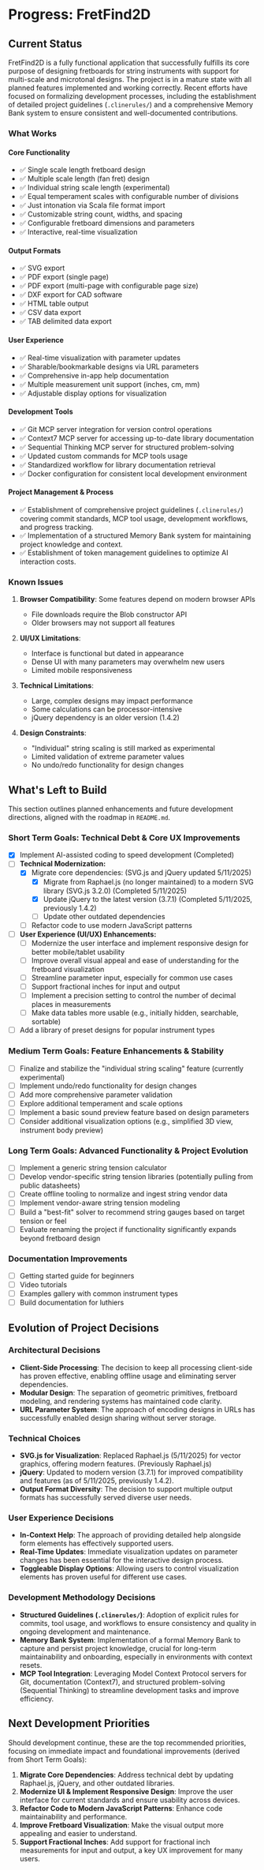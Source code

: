 # Progress: FretFind2D

## Current Status

FretFind2D is a fully functional application that successfully fulfills its core purpose of designing fretboards for string instruments with support for multi-scale and microtonal designs. The project is in a mature state with all planned features implemented and working correctly. Recent efforts have focused on formalizing development processes, including the establishment of detailed project guidelines (`.clinerules/`) and a comprehensive Memory Bank system to ensure consistent and well-documented contributions.

### What Works

#### Core Functionality
- ✅ Single scale length fretboard design
- ✅ Multiple scale length (fan fret) design
- ✅ Individual string scale length (experimental)
- ✅ Equal temperament scales with configurable number of divisions
- ✅ Just intonation via Scala file format import
- ✅ Customizable string count, widths, and spacing
- ✅ Configurable fretboard dimensions and parameters
- ✅ Interactive, real-time visualization

#### Output Formats
- ✅ SVG export
- ✅ PDF export (single page)
- ✅ PDF export (multi-page with configurable page size)
- ✅ DXF export for CAD software
- ✅ HTML table output
- ✅ CSV data export
- ✅ TAB delimited data export

#### User Experience
- ✅ Real-time visualization with parameter updates
- ✅ Sharable/bookmarkable designs via URL parameters
- ✅ Comprehensive in-app help documentation
- ✅ Multiple measurement unit support (inches, cm, mm)
- ✅ Adjustable display options for visualization

#### Development Tools
- ✅ Git MCP server integration for version control operations
- ✅ Context7 MCP server for accessing up-to-date library documentation
- ✅ Sequential Thinking MCP server for structured problem-solving
- ✅ Updated custom commands for MCP tools usage
- ✅ Standardized workflow for library documentation retrieval
- ✅ Docker configuration for consistent local development environment

#### Project Management & Process
- ✅ Establishment of comprehensive project guidelines (`.clinerules/`) covering commit standards, MCP tool usage, development workflows, and progress tracking.
- ✅ Implementation of a structured Memory Bank system for maintaining project knowledge and context.
- ✅ Establishment of token management guidelines to optimize AI interaction costs.

### Known Issues

1. **Browser Compatibility**: Some features depend on modern browser APIs
   - File downloads require the Blob constructor API
   - Older browsers may not support all features

2. **UI/UX Limitations**:
   - Interface is functional but dated in appearance
   - Dense UI with many parameters may overwhelm new users
   - Limited mobile responsiveness

3. **Technical Limitations**:
   - Large, complex designs may impact performance
   - Some calculations can be processor-intensive
   - jQuery dependency is an older version (1.4.2)

4. **Design Constraints**:
   - "Individual" string scaling is still marked as experimental
   - Limited validation of extreme parameter values
   - No undo/redo functionality for design changes

## What's Left to Build

This section outlines planned enhancements and future development directions, aligned with the roadmap in `README.md`.

### Short Term Goals: Technical Debt & Core UX Improvements
- [x] Implement AI-assisted coding to speed development (Completed)
- [ ] **Technical Modernization:**
    - [x] Migrate core dependencies: (SVG.js and jQuery updated 5/11/2025)
        - [x] Migrate from Raphael.js (no longer maintained) to a modern SVG library (SVG.js 3.2.0) (Completed 5/11/2025)
        - [x] Update jQuery to the latest version (3.7.1) (Completed 5/11/2025, previously 1.4.2)
        - [ ] Update other outdated dependencies
    - [ ] Refactor code to use modern JavaScript patterns
- [ ] **User Experience (UI/UX) Enhancements:**
    - [ ] Modernize the user interface and implement responsive design for better mobile/tablet usability
    - [ ] Improve overall visual appeal and ease of understanding for the fretboard visualization
    - [ ] Streamline parameter input, especially for common use cases
    - [ ] Support fractional inches for input and output
    - [ ] Implement a precision setting to control the number of decimal places in measurements
    - [ ] Make data tables more usable (e.g., initially hidden, searchable, sortable)
- [ ] Add a library of preset designs for popular instrument types

### Medium Term Goals: Feature Enhancements & Stability
- [ ] Finalize and stabilize the "individual string scaling" feature (currently experimental)
- [ ] Implement undo/redo functionality for design changes
- [ ] Add more comprehensive parameter validation
- [ ] Explore additional temperament and scale options
- [ ] Implement a basic sound preview feature based on design parameters
- [ ] Consider additional visualization options (e.g., simplified 3D view, instrument body preview)

### Long Term Goals: Advanced Functionality & Project Evolution
- [ ] Implement a generic string tension calculator
- [ ] Develop vendor-specific string tension libraries (potentially pulling from public datasheets)
- [ ] Create offline tooling to normalize and ingest string vendor data
- [ ] Implement vendor-aware string tension modeling
- [ ] Build a "best-fit" solver to recommend string gauges based on target tension or feel
- [ ] Evaluate renaming the project if functionality significantly expands beyond fretboard design

### Documentation Improvements
- [ ] Getting started guide for beginners
- [ ] Video tutorials
- [ ] Examples gallery with common instrument types
- [ ] Build documentation for luthiers

## Evolution of Project Decisions

### Architectural Decisions
- **Client-Side Processing**: The decision to keep all processing client-side has proven effective, enabling offline usage and eliminating server dependencies.
- **Modular Design**: The separation of geometric primitives, fretboard modeling, and rendering systems has maintained code clarity.
- **URL Parameter System**: The approach of encoding designs in URLs has successfully enabled design sharing without server storage.

### Technical Choices
- **SVG.js for Visualization**: Replaced Raphael.js (5/11/2025) for vector graphics, offering modern features. (Previously Raphael.js)
- **jQuery**: Updated to modern version (3.7.1) for improved compatibility and features (as of 5/11/2025, previously 1.4.2).
- **Output Format Diversity**: The decision to support multiple output formats has successfully served diverse user needs.

### User Experience Decisions
- **In-Context Help**: The approach of providing detailed help alongside form elements has effectively supported users.
- **Real-Time Updates**: Immediate visualization updates on parameter changes has been essential for the interactive design process.
- **Toggleable Display Options**: Allowing users to control visualization elements has proven useful for different use cases.

### Development Methodology Decisions
- **Structured Guidelines (`.clinerules/`)**: Adoption of explicit rules for commits, tool usage, and workflows to ensure consistency and quality in ongoing development and maintenance.
- **Memory Bank System**: Implementation of a formal Memory Bank to capture and persist project knowledge, crucial for long-term maintainability and onboarding, especially in environments with context resets.
- **MCP Tool Integration**: Leveraging Model Context Protocol servers for Git, documentation (Context7), and structured problem-solving (Sequential Thinking) to streamline development tasks and improve efficiency.

## Next Development Priorities

Should development continue, these are the top recommended priorities, focusing on immediate impact and foundational improvements (derived from Short Term Goals):

1.  **Migrate Core Dependencies**: Address technical debt by updating Raphael.js, jQuery, and other outdated libraries.
2.  **Modernize UI & Implement Responsive Design**: Improve the user interface for current standards and ensure usability across devices.
3.  **Refactor Code to Modern JavaScript Patterns**: Enhance code maintainability and performance.
4.  **Improve Fretboard Visualization**: Make the visual output more appealing and easier to understand.
5.  **Support Fractional Inches**: Add support for fractional inch measurements for input and output, a key UX improvement for many users.
